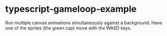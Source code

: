 # typescript-gameloop-example
Run multiple canvas animations simultaneously against a background. Have one of the sprites (the green cap) move with the WASD keys.
